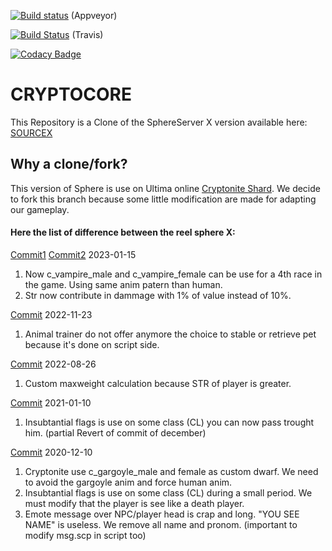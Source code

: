 [![Build status](https://ci.appveyor.com/api/projects/status/q22icjwv5h5bonav/branch/master?svg=true)](https://ci.appveyor.com/project/Jhobean/cryptocore-f7p6q/branch/master) (Appveyor)

[![Build Status](https://travis-ci.com/Cryptonite-UO/CryptoCore.svg?branch=master)](https://travis-ci.com/Cryptonite-UO/CryptoCore) (Travis)

[![Codacy Badge](https://api.codacy.com/project/badge/Grade/a644ed6dd6be4f1cbfc27dc97ea2cab2)](https://app.codacy.com/gh/Cryptonite-UO/CryptoCore?utm_source=github.com&utm_medium=referral&utm_content=Cryptonite-UO/CryptoCore&utm_campaign=Badge_Grade_Settings)
# CRYPTOCORE
This Repository is a Clone of the SphereServer X version available here: [SOURCEX](https://github.com/Sphereserver/Source-X) 

## Why a clone/fork?
This version of Sphere is use on Ultima online [Cryptonite Shard](https://www.uocryptonite.com/).
We decide to fork this branch because some little modification are made for adapting our gameplay.


#### Here the list of difference between the reel sphere X:
[Commit1](https://github.com/Cryptonite-UO/ResistanceCore/commit/1b61df4927256bd3a0ffccc8a950fd98e259357b) [Commit2](https://github.com/Cryptonite-UO/ResistanceCore/commit/776269615d6474fd4d637040885972c5f45ee81d) 2023-01-15
1.  Now c_vampire_male and c_vampire_female can be use for a 4th race in the game. Using same anim patern than human.
2.  Str now contribute in dammage with 1% of value instead of 10%. 

[Commit](https://github.com/Cryptonite-UO/ResistanceCore/commit/445181024855e3733d3c79f8f805ec1e46759751) 2022-11-23
1.  Animal trainer do not offer anymore the choice to stable or retrieve pet because it's done on script side.

[Commit](https://github.com/Cryptonite-UO/ResistanceCore/commit/407fd259eaa5ed43a748b5405ae7582e4b56cbc8) 2022-08-26
1.  Custom maxweight calculation because STR of player is greater.

[Commit](https://github.com/Cryptonite-UO/ResistanceCore/commit/940a70dfbf07d5d713b1b8afff5738ad8af95b00) 2021-01-10
1.  Insubtantial flags is use on some class (CL) you can now pass trought him. (partial Revert of commit of december)

[Commit](https://github.com/Cryptonite-UO/ResistanceCore/commit/646bd299a0680b02bf70a12f36c703fd925f8796) 2020-12-10
1.  Cryptonite use c_gargoyle_male and female as custom dwarf. We need to avoid the gargoyle anim and force human anim.
2.  Insubtantial flags is use on some class (CL) during a small period. We must modify  that the player is see like a death player.
3.  Emote message over NPC/player head is crap and long. "YOU SEE NAME" is useless. We remove all name and pronom. (important to modify msg.scp in script too)
